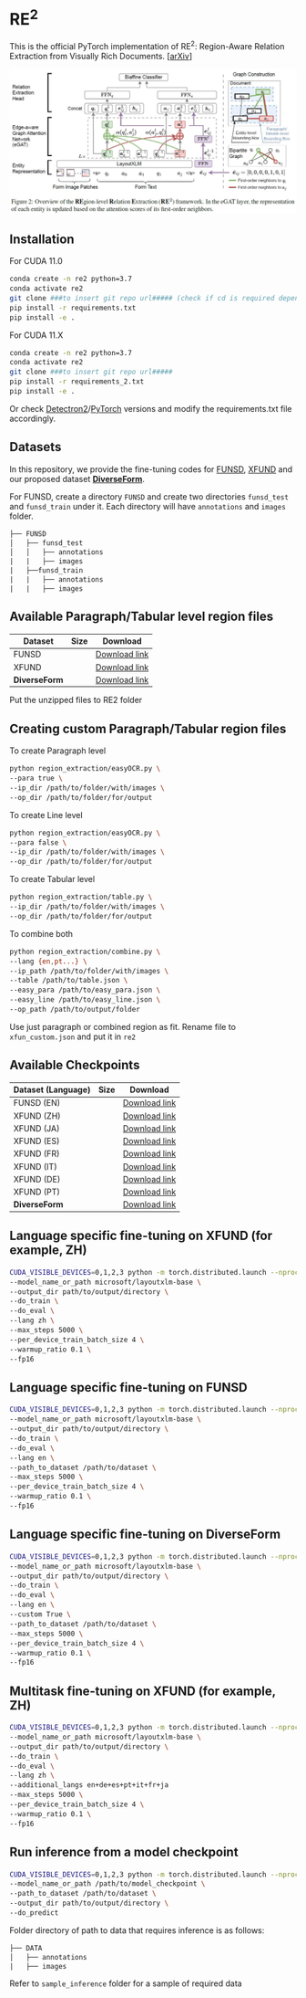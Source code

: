 # RE<sup>2</sup> 

This is the official PyTorch implementation of RE<sup>2</sup>: Region-Aware Relation Extraction from Visually Rich Documents. [[arXiv](https://arxiv.org/abs/2305.14590)] 

<img src="./figs/framework.JPG" alt="framework"/>

## Installation

For CUDA 11.0
~~~bash
conda create -n re2 python=3.7
conda activate re2
git clone ###to insert git repo url##### (check if cd is required depending on what I am pushing as parent directory)
pip install -r requirements.txt
pip install -e .
~~~

For CUDA 11.X
~~~bash
conda create -n re2 python=3.7
conda activate re2
git clone ###to insert git repo url#####
pip install -r requirements_2.txt
pip install -e .
~~~

Or check [Detectron2](https://github.com/facebookresearch/detectron2/releases)/[PyTorch](https://pytorch.org/get-started/previous-versions/) versions and modify the requirements.txt file accordingly.

## Datasets
In this repository, we provide the fine-tuning codes for [FUNSD](https://guillaumejaume.github.io/FUNSD/), [XFUND](https://github.com/doc-analysis/XFUND) and our proposed dataset [<b>DiverseForm</b>](https://drive.google.com/uc?export=download&id=1VsOrSDMDtnYKCvemcKtlOvRj3utbXYVP).

For FUNSD, create a directory `FUNSD` and create two directories `funsd_test` and `funsd_train` under it. Each directory will have `annotations` and `images` folder.
```
├── FUNSD
│   ├── funsd_test
│   │   ├── annotations
|   |   ├── images
|   ├──funsd_train
|   |   ├── annotations
|   |   ├── images
```


## Available Paragraph/Tabular level region files
| Dataset            | Size  | Download             | 
| ---------------    | ----- | -------------------- |
| FUNSD              |       | [Download link](https://drive.google.com/uc?export=download&id=1KzMwxLb0_b0GqB4rrPenWyJhyX9P_LFH)    | 
| XFUND              |       | [Download link](https://drive.google.com/uc?export=download&id=1VpSApT8qmigj6JNyRmoyHfkhlg6vA3Vy)    |
| <b>DiverseForm</b> |       | [Download link](https://drive.google.com/uc?export=download&id=1k6VSwkwyJ5MqV054TaHFLvRcI_GjWNeT)    | 

Put the unzipped files to RE2 folder

## Creating custom Paragraph/Tabular region files
To create Paragraph level
~~~bash
python region_extraction/easyOCR.py \
--para true \
--ip_dir /path/to/folder/with/images \
--op_dir /path/to/folder/for/output
~~~
To create Line level
~~~bash
python region_extraction/easyOCR.py \
--para false \
--ip_dir /path/to/folder/with/images \
--op_dir /path/to/folder/for/output
~~~
To create Tabular level 
~~~bash
python region_extraction/table.py \
--ip_dir /path/to/folder/with/images \
--op_dir /path/to/folder/for/output
~~~
To combine both 
~~~bash
python region_extraction/combine.py \
--lang {en,pt...} \
--ip_path /path/to/folder/with/images \
--table /path/to/table.json \
--easy_para /path/to/easy_para.json \
--easy_line /path/to/easy_line.json \
--op_path /path/to/output/folder
~~~

Use just paragraph or combined region as fit. Rename file to `xfun_custom.json` and put it in `re2`

## Available Checkpoints

| Dataset (Language)| Size  | Download     | 
| ------------------| ------| -----        |
| FUNSD (EN)        |       | [Download link]() | 
| XFUND (ZH)        |       | [Download link]() |
| XFUND (JA)        |       | [Download link]() |
| XFUND (ES)        |       | [Download link]() |
| XFUND (FR)        |       | [Download link]() |
| XFUND (IT)        |       | [Download link]() |
| XFUND (DE)        |       | [Download link]() |
| XFUND (PT)        |       | [Download link]() |
| <b>DiverseForm</b>|       | [Download link]() |


## Language specific fine-tuning on XFUND (for example, ZH)
~~~bash
CUDA_VISIBLE_DEVICES=0,1,2,3 python -m torch.distributed.launch --nproc_per_node=4 examples/run_xfun_re_inf.py \ 
--model_name_or_path microsoft/layoutxlm-base \
--output_dir path/to/output/directory \
--do_train \
--do_eval \
--lang zh \
--max_steps 5000 \
--per_device_train_batch_size 4 \
--warmup_ratio 0.1 \
--fp16
~~~

## Language specific fine-tuning on FUNSD 
~~~bash
CUDA_VISIBLE_DEVICES=0,1,2,3 python -m torch.distributed.launch --nproc_per_node=4 examples/run_xfun_re_inf.py \ 
--model_name_or_path microsoft/layoutxlm-base \
--output_dir path/to/output/directory \
--do_train \
--do_eval \
--lang en \
--path_to_dataset /path/to/dataset \
--max_steps 5000 \
--per_device_train_batch_size 4 \
--warmup_ratio 0.1 \
--fp16
~~~

## Language specific fine-tuning on <b>DiverseForm</b>
~~~bash
CUDA_VISIBLE_DEVICES=0,1,2,3 python -m torch.distributed.launch --nproc_per_node=4 examples/run_xfun_re_inf.py \ 
--model_name_or_path microsoft/layoutxlm-base \
--output_dir path/to/output/directory \
--do_train \
--do_eval \
--lang en \
--custom True \
--path_to_dataset /path/to/dataset \
--max_steps 5000 \
--per_device_train_batch_size 4 \
--warmup_ratio 0.1 \
--fp16
~~~

## Multitask fine-tuning on XFUND (for example, ZH)
~~~bash
CUDA_VISIBLE_DEVICES=0,1,2,3 python -m torch.distributed.launch --nproc_per_node=4 examples/run_xfun_re_inf.py \ 
--model_name_or_path microsoft/layoutxlm-base \
--output_dir path/to/output/directory \
--do_train \
--do_eval \
--lang zh \
--additional_langs en+de+es+pt+it+fr+ja
--max_steps 5000 \
--per_device_train_batch_size 4 \
--warmup_ratio 0.1 \
--fp16
~~~

## Run inference from a model checkpoint
~~~bash
CUDA_VISIBLE_DEVICES=0,1,2,3 python -m torch.distributed.launch --nproc_per_node=4 examples/run_xfun_re_inf.py \
--model_name_or_path /path/to/model_checkpoint \
--path_to_dataset /path/to/dataset \
--output_dir path/to/output/directory \
--do_predict
~~~

Folder directory of path to data that requires inference is as follows:
```
├── DATA
│   ├── annotations
|   ├── images
```
Refer to `sample_inference` folder for a sample of required data
